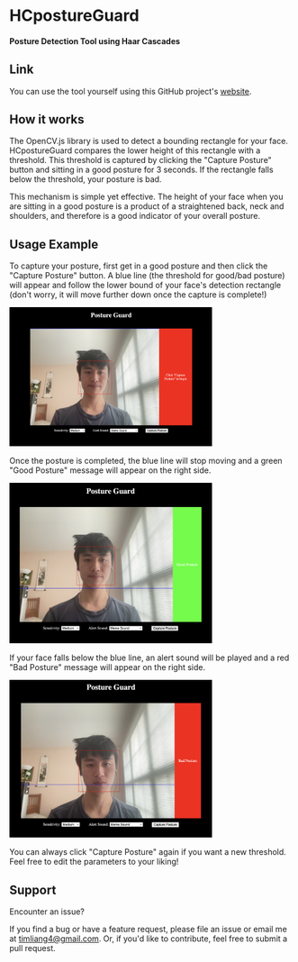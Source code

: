 # HCpostureGuard

#### **Posture Detection Tool using Haar Cascades**

## Link

You can use the tool yourself using this GitHub project's [website](https://timliang4.github.io/HCpostureGuard/).

## How it works

The OpenCV.js library is used to detect a bounding rectangle for your face. HCpostureGuard compares the lower height of this rectangle with a threshold. This threshold is captured by clicking the "Capture Posture" button and sitting in a good posture for 3 seconds. If the rectangle falls below the threshold, your posture is bad.

This mechanism is simple yet effective. The height of your face when you are sitting in a good posture is a product of a straightened back, neck and shoulders, and therefore is a good indicator of your overall posture.

## Usage Example

To capture your posture, first get in a good posture and then click the "Capture Posture" button. A blue line (the threshold for good/bad posture) will appear and follow the lower bound of your face's detection rectangle (don't worry, it will move further down once the capture is complete!)

<img src="images/setup.png" width=360>

Once the posture is completed, the blue line will stop moving and a green "Good Posture" message will appear on the right side.

<img src="images/good_posture.png" width=360>

If your face falls below the blue line, an alert sound will be played and a red "Bad Posture" message will appear on the right side.

<img src="images/bad_posture.png" width=360>

You can always click "Capture Posture" again if you want a new threshold. Feel free to edit the parameters to your liking!

## Support

Encounter an issue?

If you find a bug or have a feature request, please file an issue or email me at timliang4@gmail.com. Or, if you'd like to contribute, feel free to submit a pull request.
